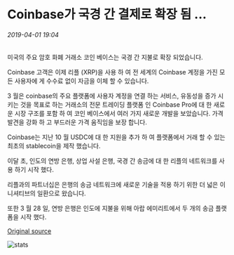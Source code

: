 # Coinbase가 국경 간 결제로 확장 됨 ...

###### 2019-04-01 19:04

미국의 주요 암호 화폐 거래소 코인 베이스는 국경 간 지불로 확장 되었습니다.

Coinbase 고객은 이제 리플 (XRP)을 사용 하 여 전 세계의 Coinbase 계정을 가진 모든 사용자에 게 수수료 없이 자금을 이체 할 수 있습니다.

3 월은 coinbase의 주요 플랫폼에 사용자 계정을 연결 하는 서비스, 유동성을 증가 시키는 것을 목표로 하는 거래소의 전문 트레이딩 플랫폼 인 Coinbase Pro에 대 한 새로운 시장 구조를 포함 하 여 코인 베이스에서 여러 가지 새로운 개발을 보았습니다. 가격 발견을 강화 하 고 부드러운 가격 움직임을 보장 합니다.

Coinbase는 지난 10 월 USDC에 대 한 지원을 추가 하 여 플랫폼에서 거래 할 수 있는 최초의 stablecoin을 제작 했습니다.

이달 초, 인도의 연방 은행, 상업 사설 은행, 국경 간 송금에 대 한 리플의 네트워크를 사용 하기 시작 했다.

리플과의 파트너십은 은행의 송금 네트워크에 새로운 기술을 적용 하기 위한 더 넓은 이니셔티브의 일환으로 왔습니다.

또한 3 월 28 일, 연방 은행은 인도에 지불을 위해 아랍 에미리트에서 두 개의 송금 플랫폼을 시작 했다.

[Original source](https://cointelegraph.com/news/coinbase-expands-into-cross-border-payments)

![stats](https://c.statcounter.com/11760860/0/a89fa40b/1/ "stats")